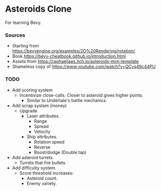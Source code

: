 # Asteroids Clone
For learning Bevy.

### Sources
* Starting from https://bevyengine.org/examples/2D%20Rendering/rotation/.
* Book https://bevy-cheatbook.github.io/introduction.html
* Assets from https://raphaeljaes.itch.io/asteroids-mini-template
* Shameless copy of https://www.youtube.com/watch?v=QCys49c44PU

### TODO
* Add scoring system
    * Incentivize close-calls. Closer to asteroid gives higher points.
        * Similar to Undertale's battle mechanics.
* Add scrap system (money)
    * Upgrade
        * Laser attributes.
            * Range
            * Spread
            * Velocity
        * Ship attributes.
            * Rotation speed
            * Reverse
            * Boost/dodge (Double tap)
* Add asteroid turrets.
    * Turrets that fire bullets.
* Add difficulty system.
    * Score threshold increases:
        * Asteroid count.
        * Enemy variety.
